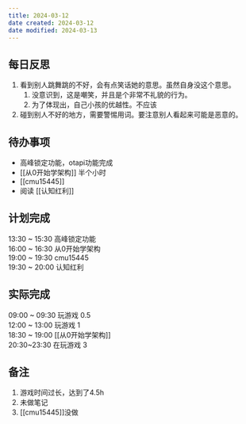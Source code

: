 ```yaml
---
title: 2024-03-12
date created: 2024-03-12
date modified: 2024-03-13
---
```


## 每日反思

1. 看到别人跳舞跳的不好，会有点笑话她的意思。虽然自身没这个意思。  
	1. 没意识到，这是嘲笑，并且是个非常不礼貌的行为。
	2. 为了体现出，自己小孩的优越性。不应该
2. 碰到别人不好的地方，需要警惕用词。要注意别人看起来可能是恶意的。

## 待办事项

+ 高峰锁定功能，otapi功能完成
+ [[从0开始学架构]] 半个小时
+ [[cmu15445]]
+ 阅读 [[认知红利]]

## 计划完成

13:30 ~ 15:30 高峰锁定功能  
16:00 ~ 16:30 从0开始学架构  
19:00 ~ 19:30 cmu15445  
19:30 ~ 20:00 认知红利

## 实际完成

09:00 ~ 09:30 玩游戏 0.5  
12:00 ~ 13:00 玩游戏 1  
18:30 ~ 19:00 [[从0开始学架构]]  
20:30~23:30 在玩游戏 3

## 备注

1. 游戏时间过长，达到了4.5h
2. 未做笔记
3. [[cmu15445]]没做
